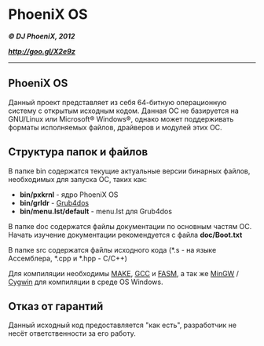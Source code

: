 # PhoeniX OS
***&copy; DJ PhoeniX, 2012***

***<http://goo.gl/X2e9z>***

---

## PhoeniX OS
Данный проект представляет из себя 64-битную операционную систему с открытым исходным кодом.
Данная ОС не базируется на GNU/Linux или Microsoft® Windows®, однако может поддерживать форматы исполняемых файлов, драйверов и модулей этих ОС.

## Структура папок и файлов
В папке bin содержатся текущие актуальные версии бинарных файлов, необходимых для запуска ОС, таких как:

* **bin/pxkrnl** - ядро PhoeniX OS
* **bin/grldr** - [Grub4dos](http://sourceforge.net/projects/grub4dos/)
* **bin/menu.lst/default** - menu.lst для Grub4dos

В папке doc содержатся файлы документации по основным частям ОС. Начать изучение документации рекомендуется с файла **doc/Boot.txt**

В папке src содержатся файлы исходного кода (\*.s - на языке Ассемблера, \*.cpp и \*.hpp - C/C++)

Для компиляции необходимы [MAKE](http://www.gnu.org/software/make/), [GCC](http://gcc.gnu.org/) и [FASM](http://flatassembler.net/), а так же [MinGW](http://www.mingw.org/) / [Cygwin](http://www.cygwin.com/) для компиляции в среде OS Windows.

## Отказ от гарантий
Данный исходный код предоставляется "как есть", разработчик не несёт ответственности за его работу.